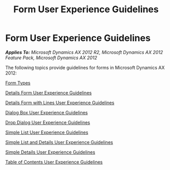 ﻿---
title: Form User Experience Guidelines
TOCTitle: Form Guidelines
ms:assetid: c065693f-f6b3-4079-a106-b70b01cb98a0
ms:mtpsurl: https://msdn.microsoft.com/en-us/library/Gg886605(v=AX.60)
ms:contentKeyID: 35267969
ms.date: 11/07/2012
mtps_version: v=AX.60
---

# Form User Experience Guidelines 


_**Applies To:** Microsoft Dynamics AX 2012 R2, Microsoft Dynamics AX 2012 Feature Pack, Microsoft Dynamics AX 2012_

The following topics provide guidelines for forms in Microsoft Dynamics AX 2012:

[Form Types](form-types.md)

[Details Form User Experience Guidelines](details-form-user-experience-guidelines.md)

[Details Form with Lines User Experience Guidelines](details-form-with-lines-user-experience-guidelines.md)

[Dialog Box User Experience Guidelines](dialog-box-user-experience-guidelines.md)

[Drop Dialog User Experience Guidelines](drop-dialog-user-experience-guidelines.md)

[Simple List User Experience Guidelines](simple-list-user-experience-guidelines.md)

[Simple List and Details User Experience Guidelines](simple-list-and-details-user-experience-guidelines.md)

[Simple Details User Experience Guidelines](simple-details-user-experience-guidelines.md)

[Table of Contents User Experience Guidelines](table-of-contents-user-experience-guidelines.md)

